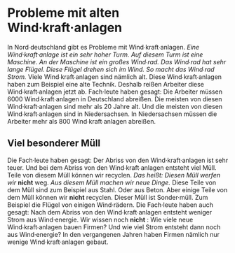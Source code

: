 # Probleme mit alten Wind∙kraft·anlagen

In Nord∙deutschland gibt es Probleme mit Wind∙kraft∙anlagen. 
*Eine Wind·kraft·anlage ist ein sehr hoher Turm.* 
*Auf diesem Turm ist eine Maschine.* 
*An der Maschine ist ein großes Wind∙rad.* 
*Das Wind∙rad hat sehr lange Flügel.* 
*Diese Flügel drehen sich im Wind.* 
*So macht das Wind∙rad Strom.* Viele Wind∙kraft∙anlagen sind nämlich alt. Diese Wind∙kraft∙anlagen haben zum Beispiel eine alte Technik. Deshalb reißen Arbeiter diese Wind∙kraft∙anlagen jetzt ab. Fach·leute haben gesagt: Die Arbeiter müssen 6000 Wind∙kraft∙anlagen in Deutschland abreißen. Die meisten von diesen Wind·kraft·anlagen sind mehr als 20 Jahre alt. Und die meisten von diesen Wind∙kraft∙anlagen sind in Niedersachsen. In Niedersachsen müssen die Arbeiter mehr als 800 Wind∙kraft∙anlagen abreißen. 

## Viel besonderer Müll
Die Fach·leute haben gesagt: Der Abriss von den Wind·kraft·anlagen ist sehr teuer. Und bei dem Abriss von den Wind∙kraft∙anlagen entsteht viel Müll. Teile von diesem Müll können wir recyclen. *Das heißt:* 
*Diesen Müll werfen wir* **nicht** weg. 
*Aus diesem Müll machen wir neue Dinge.* Diese Teile von dem Müll sind zum Beispiel aus Stahl. Oder aus Beton. Aber einige Teile von dem Müll können wir **nicht** recyclen. Dieser Müll ist Sonder·müll. Zum Beispiel die Flügel von einigen Wind·rädern. Die Fach·leute haben auch gesagt: Nach dem Abriss von den Wind∙kraft∙anlagen entsteht weniger Strom aus Wind·energie. Wir wissen noch **nicht** : Wie viele neue Wind∙kraft∙anlagen bauen Firmen? Und wie viel Strom entsteht dann noch aus Wind·energie? In den vergangenen Jahren haben Firmen nämlich nur wenige Wind·kraft·anlagen gebaut. 
